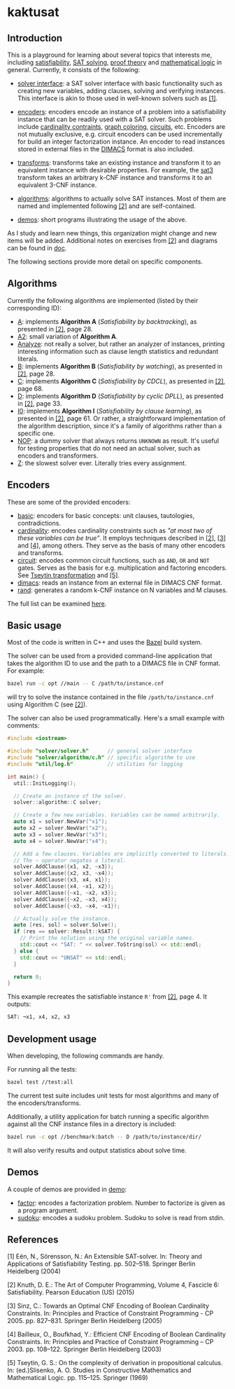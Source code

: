 kaktusat
========

Introduction
------------

This is a playground for learning about several topics that interests me, including [satisfiability](https://en.wikipedia.org/wiki/Boolean_satisfiability_problem), [SAT solving](https://en.wikipedia.org/wiki/Boolean_satisfiability_problem#Algorithms_for_solving_SAT), [proof theory](https://en.wikipedia.org/wiki/Proof_theory) and [mathematical logic](https://en.wikipedia.org/wiki/Mathematical_logic) in general. Currently, it consists of the following:

* [solver interface](solver/solver.h): a SAT solver interface with basic functionality such as creating new variables, adding clauses, solving and verifying instances. This interface is akin to those used in well-known solvers such as [[1]](#1).

* [encoders](solver/encoder): encoders encode an instance of a problem into a satisfiability instance that can be readily used with a SAT solver. Such problems include [cardinality contraints](solver/encoder/cardinality.h), [graph coloring](solver/encoder/coloring.h), [circuits](solver/encoder/circuit.h), etc. Encoders are not mutually exclusive, e.g. circuit encoders can be used incrementally for build an integer factorization instance. An encoder to read instances stored in external files in the [DIMACS](http://www.satcompetition.org/2009/format-benchmarks2009.html) format is also included.

* [transforms](solver/transform): transforms take an existing instance and transform it to an equivalent instance with desirable properties. For example, the [sat3](solver/transform/sat3.h) transform takes an arbitrary k-CNF instance and transforms it to an equivalent 3-CNF instance.

* [algorithms](solver/algorithm): algorithms to actually solve SAT instances. Most of them are named and implemented following [[2]](#2) and are self-contained.

* [demos](demo): short programs illustrating the usage of the above.

As I study and learn new things, this organization might change and new items will be added. Additional notes on exercises from [[2]](#2) and diagrams can be found in [doc](doc). 

The following sections provide more detail on specific components.

Algorithms
----------

Currently the following algorithms are implemented (listed by their corresponding ID):

* [A](solver/algorithm/a.h): implements **Algorithm A** (*Satisfiability by backtracking*), as presented in [[2]](#2), page 28.
* [A2](solver/algorithm/a2.h): small variation of **Algorithm A**.
* [Analyze](solver/algorithm/analyze.h): not really a solver, but rather an analyzer of instances, printing interesting information such as clause length statistics and redundant literals.
* [B](solver/algorithm/b.h): implements **Algorithm B** (*Satisfiability by watching*), as presented in [[2]](#2), page 28.
* [C](solver/algorithm/c.h): implements **Algorithm C** (*Satisfiability by CDCL*), as presented in [[2]](#2), page 68.
* [D](solver/algorithm/d.h): implements **Algorithm D** (*Satisfiability by cyclic DPLL*), as presented in [[2]](#2), page 33.
* [I0](solver/algorithm/i0.h): implements **Algorithm I** (*Satisfiability by clause learning*), as presented in [[2]](#2), page 61. Or rather, a straightforward implementation of the algorithm description, since it's a family of algorithms rather than a specific one.
* [NOP](solver/algorithm/nop.h): a dummy solver that always returns `UNKNOWN` as result. It's useful for testing properties that do not need an actual solver, such as encoders and transformers.
* [Z](solver/algorithm/z.h): the slowest solver ever. Literally tries every assignment.

Encoders
--------

These are some of the provided encoders:

* [basic](solver/encoder/encoder.h): encoders for basic concepts: unit clauses, tautologies, contradictions.
* [cardinality](solver/encoder/cardinality.h): encodes cardinality constraints such as *"at most two of these variables can be true"*. It employs techniques described in [[2]](#2), [[3]](#3) and [[4]](#4), among others. They serve as the basis of many other encoders and transforms.
* [circuit](solver/encoder/circuit.h): encodes common circuit functions, such as `AND`, `OR` and `NOT` gates. Serves as the basis for e.g. multiplication and factoring encoders. See [Tseytin transformation](https://en.wikipedia.org/wiki/Tseytin_transformation) and [[5]](#5).
* [dimacs](solver/encoder/dimacs.h): reads an instance from an external file in DIMACS CNF format.
* [rand](solver/encoder/rand.h): generates a random k-CNF instance on N variables and M clauses.

The full list can be examined [here](solver/encoder).

Basic usage
-----------

Most of the code is written in C++ and uses the [Bazel](https://bazel.build/) build system.

The solver can be used from a provided command-line application that takes the algorithm ID to use and the path to a DIMACS file in CNF format. For example:
```bash
bazel run -c opt //main -- C /path/to/instance.cnf
```
will try to solve the instance contained in the file `/path/to/instance.cnf` using Algorithm C (see [[2]](#2)).

The solver can also be used programmatically. Here's a small example with comments:
```cpp
#include <iostream>

#include "solver/solver.h"      // general solver interface
#include "solver/algorithm/c.h" // specific algorithm to use
#include "util/log.h"           // utilities for logging

int main() {
  util::InitLogging();

  // Create an instance of the solver.
  solver::algorithm::C solver;

  // Create a few new variables. Variables can be named arbitrarily.
  auto x1 = solver.NewVar("x1");
  auto x2 = solver.NewVar("x2");
  auto x3 = solver.NewVar("x3");
  auto x4 = solver.NewVar("x4");

  // Add a few clauses. Variables are implicitly converted to literals.
  // The ~ operator negates a literal.
  solver.AddClause({x1, x2, ~x3});
  solver.AddClause({x2, x3, ~x4});
  solver.AddClause({x3, x4, x1});
  solver.AddClause({x4, ~x1, x2});
  solver.AddClause({~x1, ~x2, x3});
  solver.AddClause({~x2, ~x3, x4});
  solver.AddClause({~x3, ~x4, ~x1});

  // Actually solve the instance.
  auto [res, sol] = solver.Solve();
  if (res == solver::Result::kSAT) {
    // Print the solution using the original variable names.
    std::cout << "SAT: " << solver.ToString(sol) << std::endl;
  } else {
    std::cout << "UNSAT" << std::endl;
  }

  return 0;
}

```
This example recreates the satisfiable instance `R'` from [[2]](#2), page 4. It outputs:
```bash
SAT: ¬x1, x4, x2, x3
```

Development usage
-----------------

When developing, the following commands are handy.

For running all the tests:
```bash
bazel test //test:all
```

The current test suite includes unit tests for most algorithms and many of the encoders/transforms.

Additionally, a utility application for batch running a specific algorithm against all the CNF instance files in a directory is included:
```bash
bazel run -c opt //benchmark:batch -- D /path/to/instance/dir/
```
It will also verify results and output statistics about solve time.

Demos
-----

A couple of demos are provided in [demo](demo):

* [factor](demo/factor.cpp): encodes a factorization problem. Number to factorize is given as a program argument.
* [sudoku](demo/sudoku.cpp): encodes a sudoku problem. Sudoku to solve is read from stdin.

References
----------

<a id="1">[1]</a>
 Eén, N., Sörensson, N.: An Extensible SAT-solver. In: Theory and Applications of Satisfiability Testing. pp. 502–518. Springer Berlin Heidelberg (2004)


<a id="2">[2]</a>
 Knuth, D. E.: The Art of Computer Programming, Volume 4, Fascicle 6: Satisfiability. Pearson Education (US) (2015)

<a id="3">[3]</a>
 Sinz, C.: Towards an Optimal CNF Encoding of Boolean Cardinality Constraints. In: Principles and Practice of Constraint Programming - CP 2005. pp. 827–831. Springer Berlin Heidelberg (2005)


<a id="4">[4]</a>
 Bailleux, O., Boufkhad, Y.: Efficient CNF Encoding of Boolean Cardinality Constraints. In: Principles and Practice of Constraint Programming – CP 2003. pp. 108–122. Springer Berlin Heidelberg (2003)


<a id="5">[5]</a>
 Tseytin, G. S.: On the complexity of derivation in propositional calculus. In: (ed.)Slisenko, A. O. Studies in Constructive Mathematics and Mathematical Logic. pp. 115–125. Springer (1969)
